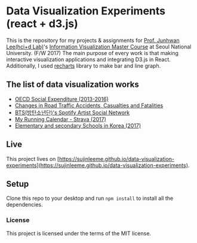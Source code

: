 # Data Visualization Experiments (react + d3.js)
This is the repository for my projects & assignments for [Prof. Junhwan Lee(hci+d Lab)](http://hcid.snu.ac.kr/peo%20vple/)'s [Information Visualization Master Course](http://hcid.snu.ac.kr/courses/infovis2017/) at Seoul National University. (F/W 2017) The main purpose of every work is that making interactive visualization applications and integrating D3.js in React. Additionally, I used [recharts](http://recharts.org/#/en-US/api) library to make bar and line graph.

## The list of data visualization works
*  [OECD Social Expenditure (2013-2016)](https://sujinleeme.github.io/data-visualization-experiments/#/01)
*  [Changes in Road Traffic Accidents, Casualties and Fatalities](https://sujinleeme.github.io/data-visualization-experiments/#/02)
*  [BTS(방탄소년단)'s Spotify Artist Social Network](https://sujinleeme.github.io/data-visualization-experiments/#/03)
*  [My Running Calendar - Strava (2017)](https://sujinleeme.github.io/data-visualization-experiments/#/04)
*  [Elementary and secondary Schools in Korea (2017)](https://sujinleeme.github.io/data-visualization-experiments/#/05)

## Live
This project lives on [https://sujinleeme.github.io/data-visualization-experiments](https://sujinleeme.github.io/data-visualization-experiments).

## Setup
Clone this repo to your desktop and run `npm install` to install all the dependencies.



### License
This project is licensed under the terms of the MIT license.

